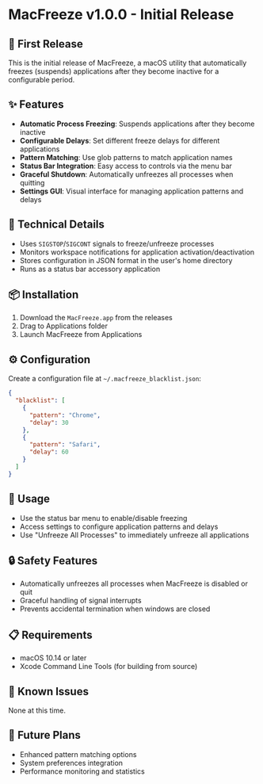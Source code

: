 # MacFreeze v1.0.0 - Initial Release

## 🎉 First Release

This is the initial release of MacFreeze, a macOS utility that automatically freezes (suspends) applications after they become inactive for a configurable period.

## ✨ Features

- **Automatic Process Freezing**: Suspends applications after they become inactive
- **Configurable Delays**: Set different freeze delays for different applications
- **Pattern Matching**: Use glob patterns to match application names
- **Status Bar Integration**: Easy access to controls via the menu bar
- **Graceful Shutdown**: Automatically unfreezes all processes when quitting
- **Settings GUI**: Visual interface for managing application patterns and delays

## 🔧 Technical Details

- Uses `SIGSTOP`/`SIGCONT` signals to freeze/unfreeze processes
- Monitors workspace notifications for application activation/deactivation
- Stores configuration in JSON format in the user's home directory
- Runs as a status bar accessory application

## 📦 Installation

1. Download the `MacFreeze.app` from the releases
2. Drag to Applications folder
3. Launch MacFreeze from Applications

## ⚙️ Configuration

Create a configuration file at `~/.macfreeze_blacklist.json`:

```json
{
  "blacklist": [
    {
      "pattern": "Chrome",
      "delay": 30
    },
    {
      "pattern": "Safari",
      "delay": 60
    }
  ]
}
```

## 🚀 Usage

- Use the status bar menu to enable/disable freezing
- Access settings to configure application patterns and delays
- Use "Unfreeze All Processes" to immediately unfreeze all applications

## 🔒 Safety Features

- Automatically unfreezes all processes when MacFreeze is disabled or quit
- Graceful handling of signal interrupts
- Prevents accidental termination when windows are closed

## 📋 Requirements

- macOS 10.14 or later
- Xcode Command Line Tools (for building from source)

## 🐛 Known Issues

None at this time.

## 🔮 Future Plans

- Enhanced pattern matching options
- System preferences integration
- Performance monitoring and statistics 